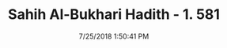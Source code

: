 ---
title        : "Sahih Al-Bukhari Hadith - 1. 581"
date         : 7/25/2018 1:50:41 PM
draft        : false
type         : "hadith"
layout       : "hadith"
BookCode     : "SHB"
VolumeNumber : "1"
HadithNumber : "581"
categories  :  ["Adhan-Repeating the wording of Iqama once"]
tags  :  ["Abu Qilaba"]
---